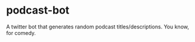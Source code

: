 # podcast-bot
A twitter bot that generates random podcast titles/descriptions. You know, for comedy.
